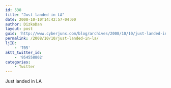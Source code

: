```yaml
---
id: 538
title: "Just landed in LA"
date: 2008-10-10T14:42:57-04:00
author: DizkoDan
layout: post
guid: 'http://www.cyberjunx.com/blog/archives/2008/10/10/just-landed-in-la/'
permalink: /2008/10/10/just-landed-in-la/
ljID:
    - '705'
aktt_twitter_id:
    - '954558802'
categories:
    - Twitter
---
```


Just landed in LA